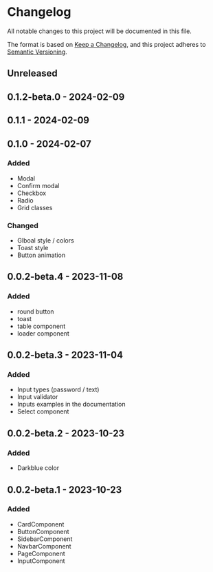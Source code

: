 # Changelog

All notable changes to this project will be documented in this file.

The format is based on [Keep a Changelog](https://keepachangelog.com/en/1.0.0/),
and this project adheres to [Semantic Versioning](https://semver.org/spec/v2.0.0.html).

## Unreleased

## 0.1.2-beta.0 - 2024-02-09

## 0.1.1 - 2024-02-09

## 0.1.0 - 2024-02-07
### Added
- Modal
- Confirm modal
- Checkbox
- Radio
- Grid classes

### Changed
- Glboal style / colors
- Toast style
- Button animation

## 0.0.2-beta.4 - 2023-11-08
### Added
- round button
- toast
- table component
- loader component

## 0.0.2-beta.3 - 2023-11-04
### Added
- Input types (password / text)
- Input validator
- Inputs examples in the documentation
- Select component

## 0.0.2-beta.2 - 2023-10-23
### Added
- Darkblue color

## 0.0.2-beta.1 - 2023-10-23
### Added
- CardComponent
- ButtonComponent
- SidebarComponent
- NavbarComponent
- PageComponent
- InputComponent
